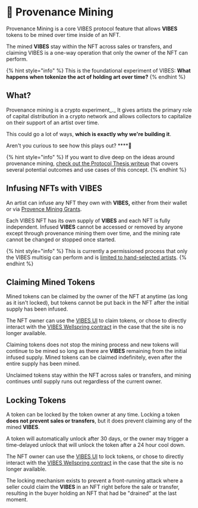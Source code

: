 # 💎 Provenance Mining

Provenance Mining is a core VIBES protocol feature that allows **VIBES** tokens to be mined over time inside of an NFT.

The mined **VIBES** stay within the NFT across sales or transfers, and claiming VIBES is a one-way operation that only the owner of the NFT can perform.

{% hint style="info" %}
This is the foundational experiment of VIBES: **What happens when tokenize the act of holding art over time?**
{% endhint %}

## What?

Provenance mining is a crypto experiment_._ It gives artists the primary role of capital distribution in a crypto network and allows collectors to capitalize on their support of an artist over time.

This could go a lot of ways, **which is exactly why we're building it**. 

Aren't you curious to see how this plays out? ****🤔

{% hint style="info" %}
If you want to dive deep on the ideas around provenance mining, [check out the Protocol Thesis writeup](protocol-thesis.md) that covers several potential outcomes and use cases of this concept.
{% endhint %}

## Infusing NFTs with VIBES

An artist can infuse any NFT they own with **VIBES,** either from their wallet or via [Provence Mining Grants](../vibes-token/treasury-allocations.md#provenance-mining-grant-program). 

Each VIBES NFT has its own supply of **VIBES** and each NFT is fully independent. Infused **VIBES** cannot be accessed or removed by anyone except through provenance mining them over time, and the mining rate cannot be changed or stopped once started.

{% hint style="info" %}
This is currently a permissioned process that only the VIBES multisig can perform and is [limited to hand-selected artists](../../community/artists/#provenance-mining-grant-recipients). 
{% endhint %}

## Claiming Mined Tokens

Mined tokens can be claimed by the owner of the NFT at anytime \(as long as it isn't locked\), but tokens cannot be put back in the NFT after the initial supply has been infused.

The NFT owner can use the [VIBES UI](https://sickvibes.xyz) to claim tokens, or chose to directly interact with the [VIBES Wellspring contract](../../resources/architecture.md#smart-contract-architecture) in the case that the site is no longer available.

Claiming tokens does not stop the mining process and new tokens will continue to be mined so long as there are **VIBES** remaining from the initial infused supply. Mined tokens can be claimed indefinitely, even after the entire supply has been mined.

Unclaimed tokens stay within the NFT across sales or transfers, and mining continues until supply runs out regardless of the current owner.

## Locking Tokens

A token can be locked by the token owner at any time. Locking a token **does not prevent sales or transfers**, but it does prevent claiming any of the mined **VIBES**. 

A token will automatically unlock after 30 days, or the owner may trigger a time-delayed unlock that will unlock the token after a 24 hour cool down.

The NFT owner can use the [VIBES UI](https://sickvibes.xyz) to lock tokens, or chose to directly interact with the [VIBES Wellspring contract](../../resources/architecture.md#smart-contract-architecture) in the case that the site is no longer available.

The locking mechanism exists to prevent a front-running attack where a seller could claim the **VIBES** in an NFT right before the sale or transfer, resulting in the buyer holding an NFT that had be "drained" at the last moment.



